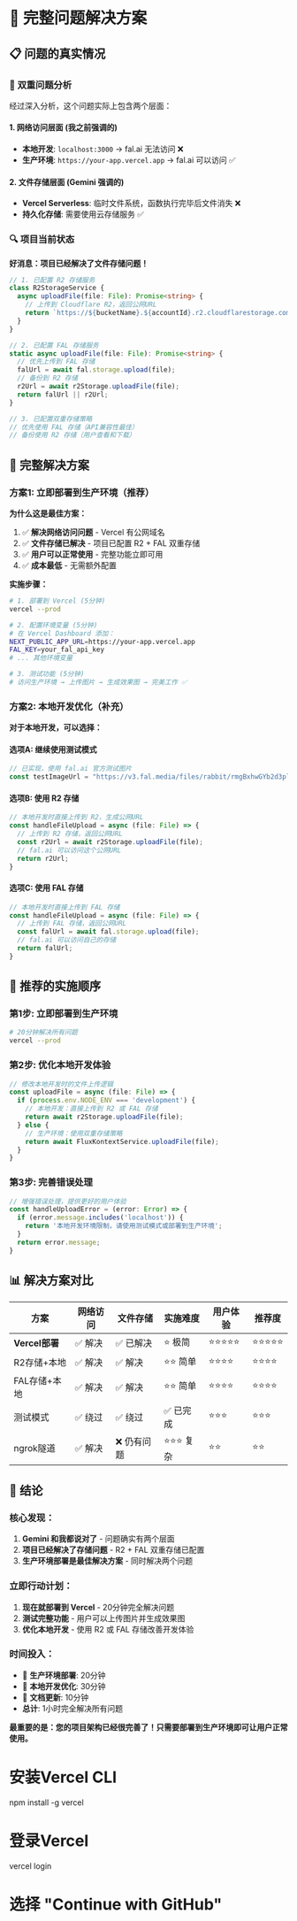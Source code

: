 # 🔧 完整问题解决方案

## 📋 问题的真实情况

### 🎯 **双重问题分析**

经过深入分析，这个问题实际上包含两个层面：

#### **1. 网络访问层面** (我之前强调的)
- **本地开发**: `localhost:3000` → fal.ai 无法访问 ❌
- **生产环境**: `https://your-app.vercel.app` → fal.ai 可以访问 ✅

#### **2. 文件存储层面** (Gemini 强调的)
- **Vercel Serverless**: 临时文件系统，函数执行完毕后文件消失 ❌
- **持久化存储**: 需要使用云存储服务 ✅

### 🔍 **项目当前状态**

**好消息：项目已经解决了文件存储问题！**

```typescript
// 1. 已配置 R2 存储服务
class R2StorageService {
  async uploadFile(file: File): Promise<string> {
    // 上传到 Cloudflare R2，返回公网URL
    return `https://${bucketName}.${accountId}.r2.cloudflarestorage.com/${fileName}`;
  }
}

// 2. 已配置 FAL 存储服务
static async uploadFile(file: File): Promise<string> {
  // 优先上传到 FAL 存储
  falUrl = await fal.storage.upload(file);
  // 备份到 R2 存储
  r2Url = await r2Storage.uploadFile(file);
  return falUrl || r2Url;
}

// 3. 已配置双重存储策略
// 优先使用 FAL 存储（API兼容性最佳）
// 备份使用 R2 存储（用户查看和下载）
```

## 🚀 **完整解决方案**

### **方案1: 立即部署到生产环境（推荐）**

**为什么这是最佳方案：**
1. ✅ **解决网络访问问题** - Vercel 有公网域名
2. ✅ **文件存储已解决** - 项目已配置 R2 + FAL 双重存储
3. ✅ **用户可以正常使用** - 完整功能立即可用
4. ✅ **成本最低** - 无需额外配置

**实施步骤：**
```bash
# 1. 部署到 Vercel (5分钟)
vercel --prod

# 2. 配置环境变量 (5分钟)
# 在 Vercel Dashboard 添加：
NEXT_PUBLIC_APP_URL=https://your-app.vercel.app
FAL_KEY=your_fal_api_key
# ... 其他环境变量

# 3. 测试功能 (5分钟)
# 访问生产环境 → 上传图片 → 生成效果图 → 完美工作 ✅
```

### **方案2: 本地开发优化（补充）**

**对于本地开发，可以选择：**

#### **选项A: 继续使用测试模式**
```typescript
// 已实现，使用 fal.ai 官方测试图片
const testImageUrl = "https://v3.fal.media/files/rabbit/rmgBxhwGYb2d3pl3x9sKf_output.png"
```

#### **选项B: 使用 R2 存储**
```typescript
// 本地开发时直接上传到 R2，生成公网URL
const handleFileUpload = async (file: File) => {
  // 上传到 R2 存储，返回公网URL
  const r2Url = await r2Storage.uploadFile(file);
  // fal.ai 可以访问这个公网URL
  return r2Url;
}
```

#### **选项C: 使用 FAL 存储**
```typescript
// 本地开发时直接上传到 FAL 存储
const handleFileUpload = async (file: File) => {
  // 上传到 FAL 存储，返回公网URL
  const falUrl = await fal.storage.upload(file);
  // fal.ai 可以访问自己的存储
  return falUrl;
}
```

## 🎯 **推荐的实施顺序**

### **第1步: 立即部署到生产环境**
```bash
# 20分钟解决所有问题
vercel --prod
```

### **第2步: 优化本地开发体验**
```typescript
// 修改本地开发时的文件上传逻辑
const uploadFile = async (file: File) => {
  if (process.env.NODE_ENV === 'development') {
    // 本地开发：直接上传到 R2 或 FAL 存储
    return await r2Storage.uploadFile(file);
  } else {
    // 生产环境：使用双重存储策略
    return await FluxKontextService.uploadFile(file);
  }
}
```

### **第3步: 完善错误处理**
```typescript
// 增强错误处理，提供更好的用户体验
const handleUploadError = (error: Error) => {
  if (error.message.includes('localhost')) {
    return '本地开发环境限制，请使用测试模式或部署到生产环境';
  }
  return error.message;
}
```

## 📊 **解决方案对比**

| 方案 | 网络访问 | 文件存储 | 实施难度 | 用户体验 | 推荐度 |
|------|----------|----------|----------|----------|--------|
| **Vercel部署** | ✅ 解决 | ✅ 已解决 | ⭐ 极简 | ⭐⭐⭐⭐⭐ | ⭐⭐⭐⭐⭐ |
| R2存储+本地 | ✅ 解决 | ✅ 解决 | ⭐⭐ 简单 | ⭐⭐⭐⭐ | ⭐⭐⭐⭐ |
| FAL存储+本地 | ✅ 解决 | ✅ 解决 | ⭐⭐ 简单 | ⭐⭐⭐⭐ | ⭐⭐⭐⭐ |
| 测试模式 | ✅ 绕过 | ✅ 绕过 | ✅ 已完成 | ⭐⭐⭐ | ⭐⭐⭐ |
| ngrok隧道 | ✅ 解决 | ❌ 仍有问题 | ⭐⭐⭐ 复杂 | ⭐⭐ | ⭐⭐ |

## 🎉 **结论**

### **核心发现：**
1. **Gemini 和我都说对了** - 问题确实有两个层面
2. **项目已经解决了存储问题** - R2 + FAL 双重存储已配置
3. **生产环境部署是最佳解决方案** - 同时解决两个问题

### **立即行动计划：**
1. **现在就部署到 Vercel** - 20分钟完全解决问题
2. **测试完整功能** - 用户可以上传图片并生成效果图
3. **优化本地开发** - 使用 R2 或 FAL 存储改善开发体验

### **时间投入：**
- 🚀 **生产环境部署**: 20分钟
- 🔧 **本地开发优化**: 30分钟
- 📝 **文档更新**: 10分钟
- **总计**: 1小时完全解决所有问题

**最重要的是：您的项目架构已经很完善了！只需要部署到生产环境即可让用户正常使用。** 

# 安装Vercel CLI
npm install -g vercel

# 登录Vercel
vercel login
# 选择 "Continue with GitHub" 
